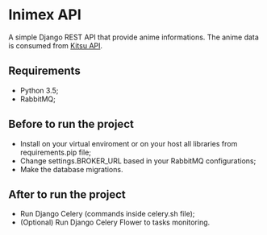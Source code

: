Inimex API
=======================

A simple Django REST API that provide anime informations.
The anime data is consumed from [Kitsu API](https://kitsu.io/).

Requirements
-------------------------
- Python 3.5;
- RabbitMQ;

Before to run the project
-------------------------

- Install on your virtual enviroment or on your host all libraries from requirements.pip file;
- Change settings.BROKER_URL based in your RabbitMQ configurations;
- Make the database migrations.

After to run the project
-------------------------

- Run Django Celery (commands inside celery.sh file);
- (Optional) Run Django Celery Flower to tasks monitoring.
